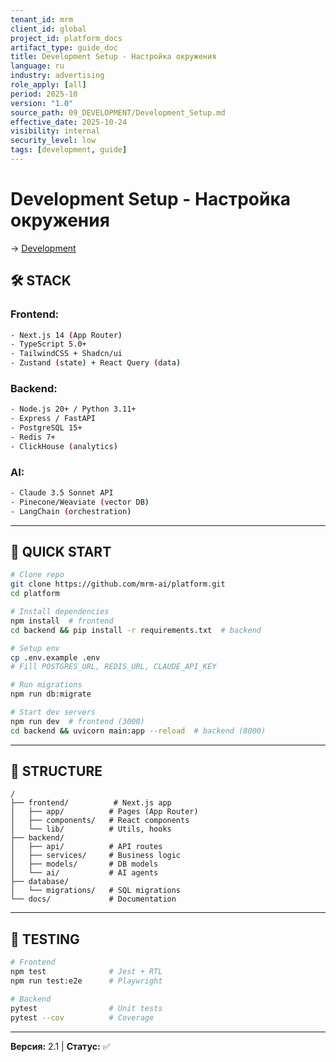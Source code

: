 ```yaml
---
tenant_id: mrm
client_id: global
project_id: platform_docs
artifact_type: guide_doc
title: Development Setup - Настройка окружения
language: ru
industry: advertising
role_apply: [all]
period: 2025-10
version: "1.0"
source_path: 09_DEVELOPMENT/Development_Setup.md
effective_date: 2025-10-24
visibility: internal
security_level: low
tags: [development, guide]
---
```


# Development Setup - Настройка окружения

→ [Development](../_README.md)

## 🛠️ STACK

### Frontend:
```bash
- Next.js 14 (App Router)
- TypeScript 5.0+
- TailwindCSS + Shadcn/ui
- Zustand (state) + React Query (data)
```

### Backend:
```bash
- Node.js 20+ / Python 3.11+
- Express / FastAPI
- PostgreSQL 15+
- Redis 7+
- ClickHouse (analytics)
```

### AI:
```bash
- Claude 3.5 Sonnet API
- Pinecone/Weaviate (vector DB)
- LangChain (orchestration)
```

---

## 🚀 QUICK START

```bash
# Clone repo
git clone https://github.com/mrm-ai/platform.git
cd platform

# Install dependencies
npm install  # frontend
cd backend && pip install -r requirements.txt  # backend

# Setup env
cp .env.example .env
# Fill POSTGRES_URL, REDIS_URL, CLAUDE_API_KEY

# Run migrations
npm run db:migrate

# Start dev servers
npm run dev  # frontend (3000)
cd backend && uvicorn main:app --reload  # backend (8000)
```

---

## 📁 STRUCTURE

```
/
├── frontend/          # Next.js app
│   ├── app/          # Pages (App Router)
│   ├── components/   # React components
│   └── lib/          # Utils, hooks
├── backend/
│   ├── api/          # API routes
│   ├── services/     # Business logic
│   ├── models/       # DB models
│   └── ai/           # AI agents
├── database/
│   └── migrations/   # SQL migrations
└── docs/             # Documentation
```

---

## 🧪 TESTING

```bash
# Frontend
npm test              # Jest + RTL
npm run test:e2e      # Playwright

# Backend
pytest                # Unit tests
pytest --cov          # Coverage
```

---

**Версия:** 2.1 | **Статус:** ✅


